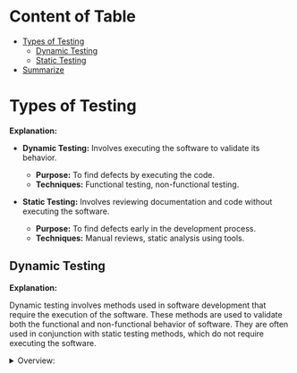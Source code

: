 <!-- markdownlint-disable MD033 -->

# Content of Table

- [Types of Testing](#types-of-testing)
  - [Dynamic Testing](#dynamic-testing)
  - [Static Testing](#static-testing)
- [Summarize](#summarize)

# Types of Testing

**Explanation:**

- **Dynamic Testing:** Involves executing the software to validate its behavior.
  - **Purpose:** To find defects by executing the code.
  - **Techniques:** Functional testing, non-functional testing.

- **Static Testing:** Involves reviewing documentation and code without executing the software.
  - **Purpose:** To find defects early in the development process.
  - **Techniques:** Manual reviews, static analysis using tools.

## Dynamic Testing

**Explanation:**

Dynamic testing involves methods used in software development that require the execution of the software. These methods are used to validate both the functional and non-functional behavior of software. They are often used in conjunction with static testing methods, which do not require executing the software.

<details>
    <summary>Overview:</summary>

### Functional Testing

**Explanation:**

Functional testing is performed to verify that each function of the software application behaves as specified in the requirement document.

<details>
    <summary>Overview:</summary>

- **Unit Testing:** Involves testing individual components of the software. This is usually done by the developers themselves.
  - **Defects Found:** Logic errors, calculation mistakes, boundary issues, and data handling problems.

- **Integration Testing:** Involves testing the interaction between different software modules.
  - **Defects Found:** Interface mismatches, data flow issues, integration logic errors integration issues.

- **System Testing:** Involves testing the entire system as a whole to check the requirements.
  - **Defects Found:** System-level functional issues, end-to-end functional issues.

- **Acceptance Testing:** The final level of testing to verify if the system meets the customer requirements.
  - **Defects Found:** Requirement mismatches, missing functionality, compliance issues.

</details>

### Non-functional Testing

**Explanation:**

Non-functional testing is performed to check the non-functional aspects of a software application. It focuses on how the system performs rather than specific behaviors.

<details>
    <summary>Overview:</summary>

- **Performance Testing:** Checks how a system performs under a particular load.
  - **Defects Found:** Performance issues, slow response times, resource utilization issues.
- **Usability Testing:** Checks the user-friendliness of the software to improve better user-experience.
  - **Defects Found:** Poor navigation, confusing user interface, accessibility issues.
- **Security Testing (Penetration Testing):** Checks if the system is secure from external threats and vulnerabilities.
  - **Defects Found:** SQL injection, cross-site scripting (XSS), unauthorized access.
- **Compatibility Testing:** Ensures that the software can run in different environments (different hardware, operating systems, browsers).
  - **Defects Found:** Rendering issues, functionality issues on specific platforms, browser compatibility issues.

</details>

<details>

## Static Testing

**Explanation:**

Static testing involves validating the code, design documents, and software requirements without actually executing the software.

<details>
    <summary>Overview:</summary>

1. **Benefits of Early and Frequent Stakeholder Feedback:** Getting feedback from stakeholders early and often can help catch misunderstandings or errors in the requirements or design before coding begins.
2. **Review Process Activities:** The review process typically involves planning the review, conducting the review, reporting the results, and taking any necessary follow-up actions.
3. **Review Types:** There are several types of reviews, including informal reviews, walkthroughs, technical reviews, and inspections.
4. **Checklist-based Reviewing:** Reviewers use a checklist of common errors to guide their review.
5. **Scenario-based Reviewing:** Reviewers use a set of predefined scenarios to guide their review.
6. **Static Analysis:** Tools are used to analyze code for potential errors and security vulnerabilities.
7. **Model-Based Analysis:** Involves analyzing various models of the software to identify errors, inconsistencies, or areas for improvement. These models can include diagrams and representations that illustrate different aspects of the software system.

</details>

## Summarize